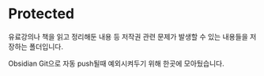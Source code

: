 # Protected

유료강의나 책을 읽고 정리해둔 내용 등 저작권 관련 문제가 발생할 수 있는 내용들을 저장하는 폴더입니다.

Obsidian Git으로 자동 push될때 예외시켜두기 위해 한곳에 모아뒀습니다.